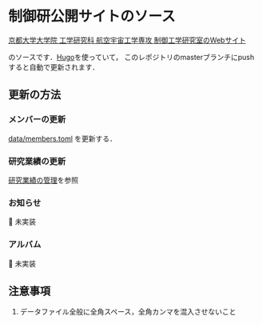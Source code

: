 # 制御研公開サイトのソース

[京都大学大学院 工学研究科 航空宇宙工学専攻 制御工学研究室のWebサイト](http://control.kuaero.kyoto-u.ac.jp/)

のソースです．[Hugo](https://gohugo.io/)を使っていて，
このレポジトリのmasterブランチにpushすると自動で更新されます．

## 更新の方法
### メンバーの更新
[data/members.toml](data/members.toml) を更新する．

### 研究業績の更新
[研究業績の管理](/doc/publication.md)を参照

### お知らせ
:construction: 未実装

### アルバム
:construction: 未実装

## 注意事項

1. データファイル全般に全角スペース，全角カンマを混入させないこと

